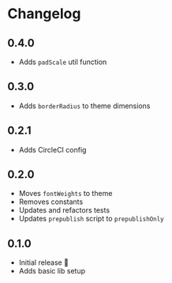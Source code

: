 # Changelog

## 0.4.0
* Adds `padScale` util function

## 0.3.0
* Adds `borderRadius` to theme dimensions

## 0.2.1
* Adds CircleCI config

## 0.2.0
* Moves `fontWeights` to theme
* Removes constants
* Updates and refactors tests
* Updates `prepublish` script to `prepublishOnly`

## 0.1.0
* Initial release 🎉
* Adds basic lib setup
